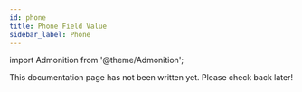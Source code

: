 ```yaml
---
id: phone
title: Phone Field Value
sidebar_label: Phone
---
```


import Admonition from '@theme/Admonition';

<Admonition type="caution" icon="🚧" title="In progress">
This documentation page has not been written yet. Please check back later!
</Admonition>

